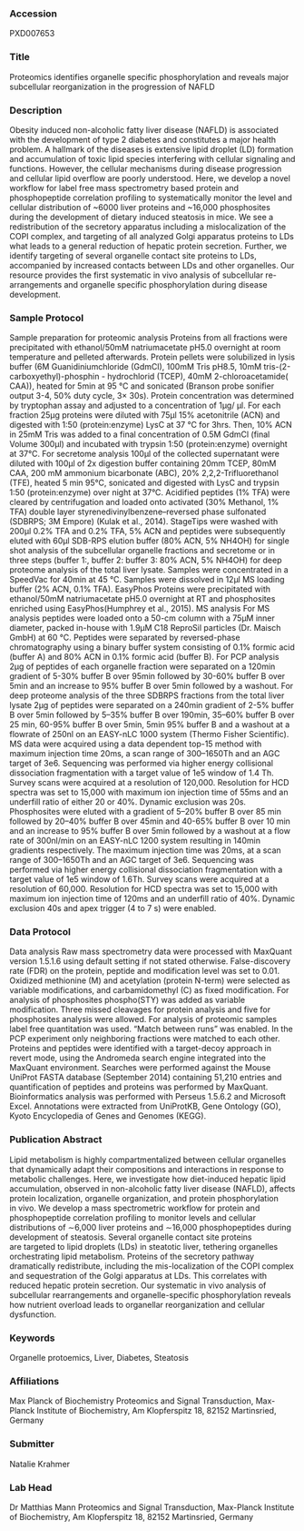 ### Accession
PXD007653

### Title
Proteomics identifies organelle specific phosphorylation and reveals major subcellular reorganization in the progression of NAFLD

### Description
Obesity induced non-alcoholic fatty liver disease (NAFLD) is associated with the development of type 2 diabetes and constitutes a major health problem. A hallmark of the diseases is extensive lipid droplet (LD) formation and accumulation of toxic lipid species interfering with cellular signaling and functions. However, the cellular mechanisms during disease progression and cellular lipid overflow are poorly understood. Here, we develop a novel workflow for label free mass spectrometry based protein and phosphopeptide correlation profiling to systematically monitor the level and cellular distribution of ~6000 liver proteins and ~16,000 phosphosites during the development of dietary induced steatosis in mice. We see a redistribution of the secretory apparatus including a mislocalization of the COPI complex, and targeting of all analyzed Golgi apparatus proteins to LDs what leads to a general reduction of hepatic protein secretion. Further, we identify targeting of several organelle contact site proteins to LDs, accompanied by increased contacts between LDs and other organelles. Our resource provides the first systematic in vivo analysis of subcellular re-arrangements and organelle specific phosphorylation during disease development.

### Sample Protocol
Sample preparation for proteomic analysis Proteins from all fractions were precipitated with ethanol/50mM natriumacetate pH5.0 overnight at room temperature and pelleted afterwards. Protein pellets were solubilized in lysis buffer (6M Guanidiniumchloride (GdmCl), 100mM Tris pH8.5, 10mM tris-(2-carboxyethyl)-phosphin - hydrochlorid (TCEP), 40mM 2-chloroacetamide( CAA)), heated for 5min at 95 °C and sonicated (Branson probe sonifier output 3-4, 50% duty cycle, 3× 30s). Protein concentration was determined by tryptophan assay and adjusted to a concentration of 1µg/ µl. For each fraction 25µg proteins were diluted with 75µl 15% acetonitrile (ACN) and digested with 1:50 (protein:enzyme) LysC at 37 °C for 3hrs. Then, 10% ACN in 25mM Tris was added to a final concentration of 0.5M GdmCl (final Volume 300µl) and incubated with trypsin 1:50 (protein:enzyme) overnight at 37°C.  For secretome analysis 100µl of the collected supernatant were diluted with 100µl of 2x digestion buffer containing 20mm TCEP, 80mM CAA, 200 mM ammonium bicarbonate (ABC), 20% 2,2,2-Trifluorethanol (TFE), heated 5 min 95°C, sonicated and digested with LysC and trypsin 1:50 (protein:enzyme) over night at 37°C. Acidified peptides (1% TFA) were cleared by centrifugation and loaded onto activated (30% Methanol, 1% TFA) double layer styrenedivinylbenzene–reversed phase sulfonated (SDBRPS; 3M Empore) (Kulak et al., 2014). StageTips were washed with 200µl 0.2% TFA and 0.2% TFA, 5% ACN and peptides were subsequently eluted with 60µl SDB-RPS elution buffer (80% ACN, 5% NH4OH) for single shot analysis of the subcellular organelle fractions and secretome or in three steps (buffer 1:, buffer 2: buffer 3: 80% ACN, 5% NH4OH) for deep proteome analysis of the total liver lysate. Samples were concentrated in a SpeedVac for 40min at 45 °C. Samples were dissolved in 12µl MS loading buffer (2% ACN, 0.1% TFA).  EasyPhos Proteins were precipitated with ethanol/50mM natriumacetate pH5.0 overnight at RT and phosphosites enriched using EasyPhos(Humphrey et al., 2015).   MS analysis For MS analysis peptides were loaded onto a 50-cm column with a 75µM inner diameter, packed in-house with 1.9µM C18 ReproSil particles (Dr. Maisch GmbH) at 60 °C. Peptides were separated by reversed-phase chromatography using a binary buffer system consisting of 0.1% formic acid (buffer A) and 80% ACN in 0.1% formic acid (buffer B). For PCP analysis 2µg of peptides of each organelle fraction were separated on a 120min gradient of 5-30% buffer B over 95min followed by 30-60% buffer B over 5min and an increase to 95% buffer B over 5min followed by a washout. For deep proteome analysis of the three SDBRPS fractions from the total liver lysate 2µg of peptides were separated on a 240min gradient of 2-5% buffer B over 5min followed by 5–35% buffer B over 190min, 35–60% buffer B over 25 min, 60-95% buffer B over 5min, 5min 95% buffer B and a washout at a flowrate of 250nl on an EASY-nLC 1000 system (Thermo Fisher Scientific). MS data were acquired using a data dependent top-15 method with maximum injection time 20ms, a scan range of 300–1650Th and an AGC target of 3e6. Sequencing was performed via higher energy collisional dissociation fragmentation with a target value of 1e5 window of 1.4 Th. Survey scans were acquired at a resolution of 120,000. Resolution for HCD spectra was set to 15,000 with maximum ion injection time of 55ms and an underfill ratio of either 20 or 40%. Dynamic exclusion was 20s. Phosphosites were eluted with a gradient of 5–20% buffer B over 85 min followed by 20–40% buffer B over 45min and 40-65% buffer B over 10 min and an increase to 95% buffer B over 5min followed by a washout at a flow rate of 300nl/min on an EASY-nLC 1200 system resulting in 140min gradients respectively. The maximum injection time was 20ms, at a scan range of 300–1650Th and an AGC target of 3e6. Sequencing was performed via higher energy collisional dissociation fragmentation with a target value of 1e5 window of 1.6Th. Survey scans were acquired at a resolution of 60,000. Resolution for HCD spectra was set to 15,000 with maximum ion injection time of 120ms and an underfill ratio of 40%. Dynamic exclusion 40s and apex trigger (4 to 7 s) were enabled.

### Data Protocol
Data analysis  Raw mass spectrometry data were processed with MaxQuant version 1.5.1.6 using default setting if not stated otherwise.  False-discovery rate (FDR) on the protein, peptide and modification level was set to 0.01. Oxidized methionine (M) and acetylation (protein N-term) were selected as variable modifications, and carbamidomethyl (C) as fixed modification. For analysis of phosphosites phospho(STY) was added as variable modification. Three missed cleavages for protein analysis and five for phosphosites analysis were allowed. For analysis of proteomic samples label free quantitation was used. “Match between runs” was enabled. In the PCP experiment only neighboring fractions were matched to each other. Proteins and peptides were identified with a target-decoy approach in revert mode, using the Andromeda search engine integrated into the MaxQuant environment. Searches were performed against the Mouse UniProt FASTA database (September 2014) containing 51,210 entries and quantification of peptides and proteins was performed by MaxQuant. Bioinformatics analysis was performed with Perseus 1.5.6.2 and Microsoft Excel. Annotations were extracted from UniProtKB, Gene Ontology (GO), Kyoto Encyclopedia of Genes and Genomes (KEGG).

### Publication Abstract
Lipid metabolism is highly compartmentalized between cellular organelles that dynamically adapt their compositions and interactions in response to metabolic challenges. Here, we investigate how diet-induced hepatic lipid accumulation, observed in non-alcoholic fatty liver disease (NAFLD), affects protein localization, organelle organization, and protein phosphorylation in&#xa0;vivo. We develop a mass spectrometric workflow for protein and phosphopeptide correlation profiling to monitor levels and cellular distributions of &#x223c;6,000 liver proteins and &#x223c;16,000 phosphopeptides during development of&#xa0;steatosis. Several organelle contact site proteins are&#xa0;targeted to lipid droplets (LDs) in steatotic liver, tethering organelles orchestrating lipid metabolism. Proteins of the secretory pathway dramatically redistribute, including the mis-localization of the COPI complex and sequestration of the Golgi apparatus at LDs. This correlates with reduced hepatic protein secretion. Our systematic in&#xa0;vivo analysis of subcellular rearrangements and organelle-specific phosphorylation reveals how nutrient overload leads to organellar reorganization and cellular dysfunction.

### Keywords
Organelle protoemics, Liver, Diabetes, Steatosis

### Affiliations
Max Planck of Biochemistry
Proteomics and Signal Transduction, Max-Planck Institute of Biochemistry, Am Klopferspitz 18, 82152 Martinsried, Germany

### Submitter
Natalie Krahmer

### Lab Head
Dr Matthias Mann
Proteomics and Signal Transduction, Max-Planck Institute of Biochemistry, Am Klopferspitz 18, 82152 Martinsried, Germany


